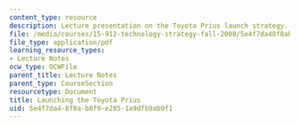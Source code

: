 ```yaml
---
content_type: resource
description: Lecture presentation on the Toyota Prius launch strategy.
file: /media/courses/15-912-technology-strategy-fall-2008/5e4f7da48f8ab8f9e2851a9dfb9ab9f1_lec_18.pdf
file_type: application/pdf
learning_resource_types:
- Lecture Notes
ocw_type: OCWFile
parent_title: Lecture Notes
parent_type: CourseSection
resourcetype: Document
title: Launching the Toyota Prius
uid: 5e4f7da4-8f8a-b8f9-e285-1a9dfb9ab9f1
---
```

